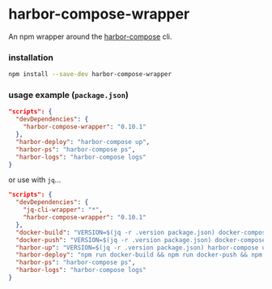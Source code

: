harbor-compose-wrapper
======================

An npm wrapper around the [harbor-compose](https://github.com/turnerlabs/harbor-compose) cli.

### installation

```bash
npm install --save-dev harbor-compose-wrapper
```

### usage example (`package.json`)

```json
"scripts": {
  "devDependencies": {
    "harbor-compose-wrapper": "0.10.1"
  },  
  "harbor-deploy": "harbor-compose up",
  "harbor-ps": "harbor-compose ps",
  "harbor-logs": "harbor-compose logs"
}
```

or use with `jq`...

```json
"scripts": {
  "devDependencies": {
    "jq-cli-wrapper": "*",
    "harbor-compose-wrapper": "0.10.1"
  },  
  "docker-build": "VERSION=$(jq -r .version package.json) docker-compose build",
  "docker-push": "VERSION=$(jq -r .version package.json) docker-compose push",
  "harbor-up": "VERSION=$(jq -r .version package.json) harbor-compose up",
  "harbor-deploy": "npm run docker-build && npm run docker-push && npm run harbor-up",
  "harbor-ps": "harbor-compose ps",
  "harbor-logs": "harbor-compose logs"
}
```